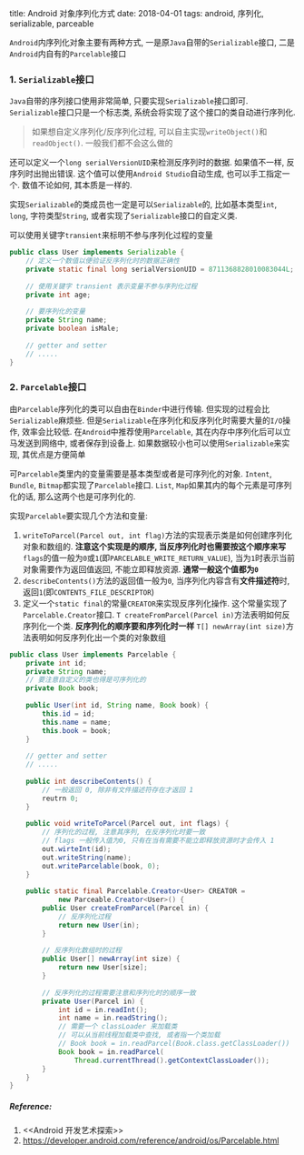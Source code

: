 title: Android 对象序列化方式
date: 2018-04-01
tags: android, 序列化, serializable, parceable



`Android`内序列化对象主要有两种方式, 一是原`Java`自带的`Serializable`接口, 二是`Android`内自有的`Parcelable`接口

### 1. `Serializable`接口

`Java`自带的序列接口使用非常简单, 只要实现`Serializable`接口即可. `Serializable`接口只是一个标志类, 系统会将实现了这个接口的类自动进行序列化. 

> 如果想自定义序列化/反序列化过程, 可以自主实现`writeObject()`和`readObject()`. 一般我们都不会这么做的

还可以定义一个`long serialVersionUID`来检测反序列时的数据. 如果值不一样, 反序列时出抛出错误. 这个值可以使用`Android Studio`自动生成, 也可以手工指定一个. 数值不论如何, 其本质是一样的.

实现`Serializable`的类成员也一定是可以`Serializable`的, 比如基本类型`int`, `long`, 字符类型`String`, 或者实现了`Serializable`接口的自定义类. 

可以使用关键字`transient`来标明不参与序列化过程的变量

```java
public class User implements Serializable {
 	// 定义一个数值以便验证反序列化时的数据正确性
    private static final long serialVersionUID = 8711368828010083044L;
    
    // 使用关键字 transient 表示变量不参与序列化过程
    private int age;
    
    // 要序列化的变量
    private String name;
    private boolean isMale;
    
    // getter and setter
    // .....
}
```



### 2. `Parcelable`接口

由`Parcelable`序列化的类可以自由在`Binder`中进行传输. 但实现的过程会比`Serializable`麻烦些. 但是`Serializable`在序列化和反序列化时需要大量的`I/O`操作, 效率会比较低. 在`Android`中推荐使用`Parcelable`, 其在内存中序列化后可以立马发送到网络中, 或者保存到设备上. 如果数据较小也可以使用`Serializable`来实现, 其优点是方便简单

可`Parcelable`类里内的变量需要是基本类型或者是可序列化的对象. `Intent`, `Bundle`, `Bitmap`都实现了`Parcelable`接口. `List`, `Map`如果其内的每个元素是可序列化的话, 那么这两个也是可序列化的.



实现`Parcelable`要实现几个方法和变量:

1. `writeToParcel(Parcel out, int flag)`方法的实现表示类是如何创建序列化对象和数组的. **注意这个实现是的顺序, 当反序列化时也需要按这个顺序来写**
   `flags`的值一般为`0`或`1`(即`PARCELABLE_WRITE_RETURN_VALUE`), 当为`1`时表示当前对象需要作为返回值返回, 不能立即释放资源. **通常一般这个值都为`0`**
2. `describeContents()`方法的返回值一般为`0`, 当序列化内容含有**文件描述符**时, 返回`1`(即`CONTENTS_FILE_DESCRIPTOR`)
3. 定义一个`static final`的常量`CREATOR`来实现反序列化操作. 这个常量实现了`Parcelable.Creator`接口.
   `T createFromParcel(Parcel in)`方法表明如何反序列化一个类. **反序列化的顺序要和序列化时一样**
   `T[] newArray(int size)`方法表明如何反序列化出一个类的对象数组



```java
public class User implements Parcelable {
 	private int id;
    private String name;
    // 要注意自定义的类也得是可序列化的
    private Book book;
    
    public User(int id, String name, Book book) {
     	this.id = id;
        this.name = name;
        this.book = book;
    }
    
    // getter and setter
    // .....
    
 	public int describeContents() {
        // 一般返回 0, 除非有文件描述符存在才返回 1
     	reutrn 0;   
    }
    
    public void writeToParcel(Parcel out, int flags) {
        // 序列化的过程, 注意其序列, 在反序列化时要一致
        // flags 一般传入值为0, 只有在当有需要不能立即释放资源时才会传入 1
        out.wirteInt(id);
        out.writeString(name);
        out.writeParcelable(book, 0);
    }
    
    public static final Parcelable.Creator<User> CREATOR = 
        	new Parceable.Creator<User>() {
    	public User createFromParcel(Parcel in) {
            // 反序列化过程
            return new User(in);
        }
        
        // 反序列化数组时的过程
        public User[] newArray(int size) {
            return new User[size];
        }
        
        // 反序列化的过程需要注意和序列化时的顺序一致
        private User(Parcel in) {
            int id = in.readInt();
            int name = in.readString();
            // 需要一个 classLoader 来加载类
            // 可以从当前线程加载类中查找, 或者指一个类加载
            // Book book = in.readParcel(Book.class.getClassLoader())
            Book book = in.readParcel(
                Thread.currentThread().getContextClassLoader());
        }
    }
}
```





##### Reference:

1. <<Android 开发艺术探索>>
2. https://developer.android.com/reference/android/os/Parcelable.html